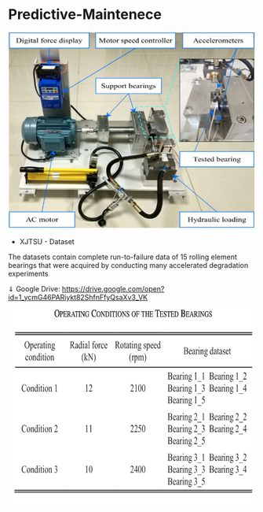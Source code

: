 # Predictive-Maintenece

<p align="center">
  <img width="600" height="400" src="https://github.com/arsalsyed24/Predictive-Maintenece-/blob/main/images/Bearning-Test-bed.png">
</p>



- XJTSU - Dataset

The datasets contain complete run-to-failure data of 15 rolling element bearings that were acquired by conducting many accelerated degradation experiments

⇓ Google Drive:
https://drive.google.com/open?id=1_ycmG46PARiykt82ShfnFfyQsaXv3_VK

<p align="center">
  <img width="600" height="400" src="https://github.com/arsalsyed24/Predictive-Maintenece-/blob/main/images/operating-conditions.png">
</p>
